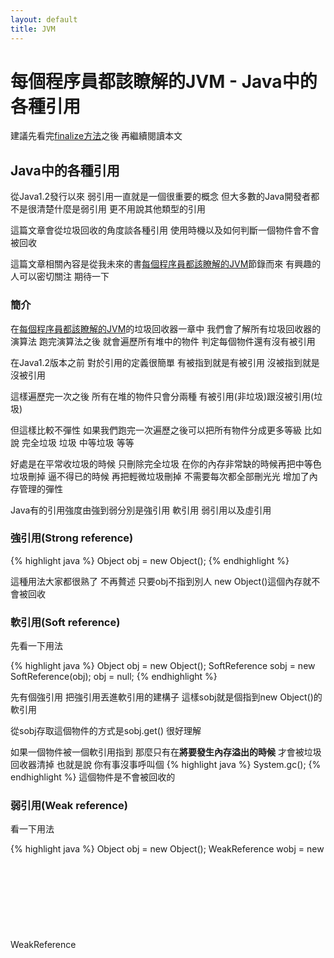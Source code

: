 ```yaml
---
layout: default
title: JVM
---
```


# 每個程序員都該瞭解的JVM - Java中的各種引用

建議先看完[finalize方法](/toc/jvm/jvm_3/)之後 再繼續閱讀本文

## Java中的各種引用

從Java1.2發行以來 弱引用一直就是一個很重要的概念 但大多數的Java開發者都不是很清楚什麼是弱引用 更不用說其他類型的引用 

這篇文章會從垃圾回收的角度談各種引用 使用時機以及如何判斷一個物件會不會被回收

這篇文章相關內容是從我未來的書[每個程序員都該瞭解的JVM]()節錄而來 有興趣的人可以密切關注 期待一下

### 簡介

在[每個程序員都該瞭解的JVM]()的垃圾回收器一章中 我們會了解所有垃圾回收器的演算法 
跑完演算法之後 就會遍歷所有堆中的物件 判定每個物件還有沒有被引用
 
在Java1.2版本之前 對於引用的定義很簡單 有被指到就是有被引用 沒被指到就是沒被引用

這樣遍歷完一次之後 所有在堆的物件只會分兩種 有被引用(非垃圾)跟沒被引用(垃圾) 

但這樣比較不彈性 如果我們跑完一次遍歷之後可以把所有物件分成更多等級 比如說 完全垃圾 垃圾 中等垃圾 等等 

好處是在平常收垃圾的時候 只刪除完全垃圾 
在你的內存非常缺的時候再把中等色垃圾刪掉 
逼不得已的時候 再把輕微垃圾刪掉
不需要每次都全部刪光光 增加了內存管理的彈性

Java有的引用強度由強到弱分別是強引用 軟引用 弱引用以及虛引用
 

### 強引用(Strong reference)
{% highlight java %}
Object obj = new Object();
{% endhighlight %}

這種用法大家都很熟了 不再贅述 只要obj不指到別人 new Object()這個內存就不會被回收

### 軟引用(Soft reference)

先看一下用法

{% highlight java %}
Object obj = new Object();
SoftReference<Object> sobj = new SoftReference<Object>(obj);
obj = null;
{% endhighlight %}

先有個強引用 把強引用丟進軟引用的建構子 這樣sobj就是個指到new Object()的軟引用

從sobj存取這個物件的方式是sobj.get() 很好理解

如果一個物件被一個軟引用指到 那麼只有在**將要發生內存溢出的時候** 才會被垃圾回收器清掉 也就是說 你有事沒事呼叫個 
{% highlight java %}
System.gc();
{% endhighlight %}
這個物件是不會被回收的

### 弱引用(Weak reference)

看一下用法

{% highlight java %}
Object obj = new Object();
WeakReference<Object> wobj = new WeakReference<Object>(obj);
Obj = null;
{% endhighlight %}

用法一模一樣 

弱引用指到的內存在**下一次**垃圾回收的時候就會被回收

弱引用跟軟引用 都可以讓你在程式碼的任意時候 給你一個關心他的機會

{% highlight java %}
Object referent = wobj.get();
if (referent != null) {
    // GC hasn't removed the instance yet
} else {
    // GC has cleared the instance
}
{% endhighlight %}

你用弱引用跟軟引用指到某個對象後 他如果被垃圾回收了 你也沒有要阻止他的意思(不然你就會用強引用指他) 但還給了你一個隨時關心他的機會

當然你可以輕易的清掉你的弱引用

{% highlight java %}
wobj.clear()
{% endhighlight %}

clear之後 new Object()就真的再也沒有人關心了

### 虛引用(Phantom reference)

用法也完全一樣
{% highlight java %}
Object obj = new Object();
PhantomReference<Object> pobj = new PhantomReference<Object>(obj, null);
Obj = null;
{% endhighlight %}

pobj.get() always null
當一個內存被虛引用給引用 那對於垃圾回收器來說 跟沒有被引用是一樣的意思 唯一的差別是當這個內存被回收的時候 你有機會可以得到一個系統通知 你可以想成是一個callback 他會丟一個通知到Reference Queue

更多Reference Queue的講解 請看[Reference Queue]((/toc/jvm/jvm_5/))

### 同一引用路徑上的不同引用

做學問要求甚解 如果一條引用上有各種不同強度的引用 怎麼辦

![Alt text]({{ site.url }}/public/jvm4-1.png)

黑色箭頭是強引用 紅色箭頭是弱引用

光說不練假把戲 把code寫出來

{% highlight java %}
public class WeakOnePath {
  public static void main(String[] args) throws Exception {
    B b = new B();
    WeakReference<B> bRef = new WeakReference<B>(b);
    A a = new A(bRef);
    b = null;

    System.out.println("Run gc");
    Runtime.getRuntime().gc();
    Thread.sleep(1000);

    System.out.println("bRef's referent:" + bRef.get());
    System.out.println("bRef's referent thru a->bRef->B:" + a.getRefB().get());
  }
}

class A {
  private WeakReference<B> bRef;

  public A(WeakReference<B>bRef) {
    this.bRef = bRef;
  }

  public WeakReference<B> getRefB() {
    return bRef;
  }
  @Override
  public void finalize() {
    System.out.println("A cleaned");
  }
}

class B {

  @Override
  public void finalize() {
    System.out.println("B cleaned");
  }
}
{% endhighlight %}

new B() 被垃圾回收器清掉
{% highlight txt %}
Run gc
B cleaned
bRef's referent:null
bRef's referent thru a->bRef->B:null
{% endhighlight %}

可是如果我把所有的WeakReference改成SoftReference
{% highlight txt %}
Run gc
bRef's referent:com.jyt0532.jvm.B@60e53b93
bRef's referent thru a->bRef->B:com.jyt0532.jvm.B@60e53b93
{% endhighlight %}

就不會被清掉

所以 一條引用上 如果有多種不同的引用 就以最弱的那個為準

所以這個例子
![Alt text]({{ site.url }}/public/jvm4-1.png)
new B()就是弱引用

### 不同引用路徑上的引用

![Alt text]({{ site.url }}/public/jvm4-2.png)

黑色箭頭是強引用 紅色箭頭是弱引用 綠色箭頭是虛引用 藍色箭頭是軟引用

如果一個記憶體被多條引用指到 那這記憶體最終引用就是每條引用中最強的那個引用

就是個Max(min())的概念

這個例子中 記憶體B就是弱引用

### 使用時機 

講了那麼多理論部分的知識 現在來講一下各種引用的使用時機


軟引用: cache
因為他只有在記憶體真的不夠了 才會去做垃圾收集 所以很適合拿來做快取

弱引用: 最常見的例子是WeakHashMap 他的Key是WeakReference, Value是跟這個reference相關的資訊 當你map裡的的Key指到的東西被回收 value也跟著不見

虛引用: 用來通知你某個物件已經被回收了 可以讓你清理某些當初分配給他的資源 詳見Reference Queue

完整內容 敬請關注[每個程序員都該瞭解的JVM]()

{% include jvm_intro.html %}
